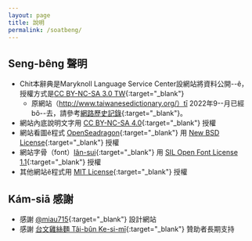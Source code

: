 ```yaml
---
layout: page
title: 說明
permalink: /soatbeng/
---
```


## Seng-bêng 聲明
- Chit本辭典是Maryknoll Language Service Center設網站將資料公開--ê，授權方式是[CC BY-NC-SA 3.0 TW](https://creativecommons.org/licenses/by-nc-sa/3.0/tw/){:target="_blank"}
  - 原網站（http://www.taiwanesedictionary.org/）tī 2022年9--月已經bô--去，請參考[網路歷史記錄](https://web.archive.org/web/20220819164221/http://www.taiwanesedictionary.org/){:target="_blank"}。
- 網站內底說明文字用 [CC BY-NC-SA 4.0](https://creativecommons.org/licenses/by-nc-sa/4.0/){:target="_blank"} 授權
- 網站看圖ê程式 [OpenSeadragon](https://openseadragon.github.io/){:target="_blank"} 用 [New BSD License](https://openseadragon.github.io/license/){:target="_blank"} 授權
- 網站字骨（font）[Iân-sui](https://github.com/ButTaiwan/iansui){:target="_blank"} 用 [SIL Open Font License 1.1](https://github.com/ButTaiwan/iansui#%E9%96%8B%E6%BA%90%E6%8E%88%E6%AC%8A%E8%A6%8F%E5%AE%9A){:target="_blank"} 授權
- 其他網站ê程式用 [MIT License](https://raw.githubusercontent.com/ThakTaigi/scannedImgViewer/main/LICENSE){:target="_blank"} 授權

## Kám-siā 感謝
- 感謝 [@miau715](https://github.com/miau715){:target="_blank"} 設計網站
- 感謝 [台文雞絲麵 Tâi-bûn Ke-si-mī](https://www.zeczec.com/projects/taibun-kesimi){:target="_blank"} 贊助者長期支持
